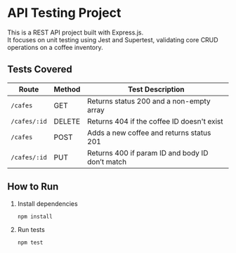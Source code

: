 # API Testing Project

This is a REST API project built with Express.js.  
It focuses on unit testing using Jest and Supertest, validating core CRUD operations on a coffee inventory.

## Tests Covered

| Route        | Method | Test Description                                 |
|--------------|--------|--------------------------------------------------|
| `/cafes`     | GET    | Returns status 200 and a non-empty array        |
| `/cafes/:id` | DELETE | Returns 404 if the coffee ID doesn't exist      |
| `/cafes`     | POST   | Adds a new coffee and returns status 201        |
| `/cafes/:id` | PUT    | Returns 400 if param ID and body ID don’t match |

## How to Run

1. Install dependencies
   
   ```bash
   npm install

3. Run tests
   
   ```bash
   npm test

